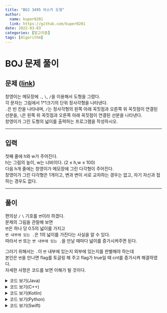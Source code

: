```yaml
---
title: "BOJ 3495 아스키 도형"
author:
  name: kuper0201
  link: https://github.com/kuper0201
date: 2022-03-03
categories: [알고리즘]
tags: [Algorithm]
---
```


# BOJ 문제 풀이

문제 (<a href="https://boj.kr/3495" target="_blank">link</a>)
---

창영이는 메모장에 ```.```, ```\```, ```/```을 이용해서 도형을 그렸다.<br/>
각 문자는 그림에서 1*1크기의 단위 정사각형을 나타낸다.<br/>
```.```은 빈 칸을 나타내며, ```/```는 정사각형의 왼쪽 아래 꼭짓점과 오른쪽 위 꼭짓점이 연결된 선분을, ```\```은 왼쪽 위 꼭짓점과 오른쪽 아래 꼭짓점이 연결된 선분을 나타낸다.<br/>
창영이가 그린 도형의 넓이를 출력하는 프로그램을 작성하시오.<br/>

---

입력
---

첫째 줄에 h와 w가 주어진다.<br/>
h는 그림의 높이, w는 너비이다. (2 ≤ h,w ≤ 100)<br/>
다음 h개 줄에는 창영이가 메모장에 그린 다각형이 주어진다.<br/>
창영이가 그린 다각형은 1개이고, 변과 변이 서로 교차하는 경우는 없고, 자기 자신과 접하는 경우도 없다.<br/>

---

풀이
---
편의상 ```/``` ```\``` 기호를 ```변```이라 하겠다.<br/>
문제의 그림을 관찰해 보면<br/>
```변```은 하나 당 0.5의 넓이를 가지고<br/>
```변 내부에 있는 .```은 1의 넓이를 가진다는 사실을 알 수 있다.<br/>
따라서 ```변``` 또는 ```변 내부에 있는 .```을 만날 때마다 넓이를 증가시켜주면 된다.

그러기 위해서는 ```.```이 ```변``` 내부에 있는지 외부에 있는지를 판별해야 하는데<br/>
본인은 ```변```을 만나면 flag를 토글링 해 주고 flag가 true일 때 cnt를 증가시켜 해결하였다.<br/>
자세한 사항은 코드를 보면 이해가 될 것이다.


<details markdown="1">
<summary>코드 보기(Java)</summary>

```javascript
import java.io.*;

public class Main {
    public static void main(String[] args) throws IOException {
        BufferedReader br = new BufferedReader(new InputStreamReader(System.in));

        String[] str = br.readLine().split(" ");
        int H = Integer.parseInt(str[0]);
        int W = Integer.parseInt(str[1]);

        str = new String[H];
        for(int i = 0; i < H; i++) str[i] = br.readLine();

        float area = 0;

        for(int i = 0; i < H; i++) {
            for(int j = 0; j < W; j++) {
                if (str[i].charAt(j) == '/' || str[i].charAt(j) == '\\')
                    area += 0.5;
            }
        }

        boolean flag = false;
        int cnt = 0;

        for(int i = 0; i < H; i++) {
            for(int j = 0; j < W; j++) {
                char ch = str[i].charAt(j);

                if(ch == '\\' || ch == '/') flag = !flag;
                else if(flag) cnt++;
            }
        }

        System.out.println((int)(area + cnt));
    }
}
```

</details>

<details markdown="1">
<summary>코드 보기(C++)</summary>

```cpp
#include <iostream>
#include <string>

using namespace std;

int main() {
    ios::sync_with_stdio(false);
    cin.tie(NULL);
    cout.tie(NULL);
    
    int H, W;
    cin >> H >> W;
    
    string str[H];
    for(int i = 0; i < H; i++) cin >> str[i];
    
    float area = 0;
    
    for(int i = 0; i < H; i++) {
        for(int j = 0; j < W; j++) {
            if(str[i][j] == '/' || str[i][j] == '\\')
                area += 0.5;
        }
    }
    
    bool flag = false;
    int cnt = 0;

    for(int i = 0; i < H; i++) {
        for(int j = 0; j < W; j++) {
            char ch = str[i][j];
            
            if(ch == '\\' || ch == '/') flag = !flag;
            else if(flag) cnt++;
        }
    }
    
    cout << (int)(area + cnt) << "\n";

    return 0;
}
```

</details>

<details markdown="1">
<summary>코드 보기(Kotlin)</summary>

```javascript
fun main(args: Array<String>) {
    var str = readLine()!!.split(" ")
    val H = str[0]!!.toInt()
    val W = str[1]!!.toInt()

    str = ArrayList<String>()

    for (i in 0 until H) str.add(readLine()!!)

    var area: Float = 0F

    for(i in 0 until H) {
        for(j in 0 until W) {
            if(str[i][j] == '/' || str[i][j] == '\\')
                area += 0.5F;
        }
    }

    var flag: Boolean = false
    var cnt = 0

    for (i in 0 until H) {
        for (j in 0 until W) {
            val ch = str[i][j]
            if (ch == '\\' || ch == '/') flag = !flag
            else if (flag) cnt++
        }
    }

    print((area + cnt).toInt())
}
```

</details>

<details markdown="1">
<summary>코드 보기(Python)</summary>

```python
def main():
    str = input().split(' ')
    H = int(str[0])
    W = int(str[1])
    
    str = list()
    for i in range(0, H):
        str.append(input())
        
    area = 0
    for i in range(0, H):
        for j in range(0, W):
            if str[i][j] == '/' or str[i][j] == '\\':
                area += 0.5
                
    flag = False
    cnt = 0
    
    for i in range(0, H):
        for j in range(0, W):
            ch = str[i][j]
            if str[i][j] == '/' or str[i][j] == '\\':
                flag = not flag
            elif flag:
                cnt += 1
                
    print(int(area + cnt))
    
if __name__ == "__main__":
    main()
```

</details>

<details markdown="1">
<summary>코드 보기(Swift)</summary>

```cpp
import Foundation

func main() {
    var str = (readLine()?.split(separator: " "))!
    let H = Int(str[0])!
    let W = Int(str[1])!
    
    var str2 = Array<String>()
    
    for i in 0..<H {
        str2.append(readLine()!)
    }
    
    var area: Float = 0
    
    for i in 0..<H {
        for j in 0..<W {
            let ch = str2[i][str2[i].index(str2[i].startIndex, offsetBy: j)]
            if ch == "/" || ch == "\\" {
                area += 0.5;
            }
        }
    }
    
    var flag: Bool = false
    var cnt: Float = 0
    
    for i in 0..<H {
        for j in 0..<W {
            let ch = str2[i][str2[i].index(str2[i].startIndex, offsetBy: j)]
            
            if (ch == "\\" || ch == "/") {
                flag = !flag
            } else if (flag) {
                cnt += 1
            }
        }
    }
    
    print(Int(area + cnt))
}

main()
```

</details>

